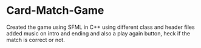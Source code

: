 # Card-Match-Game
Created the game using SFML in C++ using different class and header files added music on intro and ending and also a play again button, heck if the match is correct or not.
